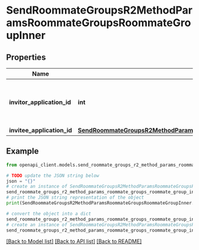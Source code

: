 # SendRoommateGroupsR2MethodParamsRoommateGroupsRoommateGroupInner


## Properties

Name | Type | Description | Notes
------------ | ------------- | ------------- | -------------
**invitor_application_id** | **int** | Required field unless inviteeApplicationId is provided. This field accepts single value. | [optional] 
**invitee_application_id** | [**SendRoommateGroupsR2MethodParamsRoommateGroupsRoommateGroupInnerInviteeApplicationId**](SendRoommateGroupsR2MethodParamsRoommateGroupsRoommateGroupInnerInviteeApplicationId.md) |  | [optional] 

## Example

```python
from openapi_client.models.send_roommate_groups_r2_method_params_roommate_groups_roommate_group_inner import SendRoommateGroupsR2MethodParamsRoommateGroupsRoommateGroupInner

# TODO update the JSON string below
json = "{}"
# create an instance of SendRoommateGroupsR2MethodParamsRoommateGroupsRoommateGroupInner from a JSON string
send_roommate_groups_r2_method_params_roommate_groups_roommate_group_inner_instance = SendRoommateGroupsR2MethodParamsRoommateGroupsRoommateGroupInner.from_json(json)
# print the JSON string representation of the object
print(SendRoommateGroupsR2MethodParamsRoommateGroupsRoommateGroupInner.to_json())

# convert the object into a dict
send_roommate_groups_r2_method_params_roommate_groups_roommate_group_inner_dict = send_roommate_groups_r2_method_params_roommate_groups_roommate_group_inner_instance.to_dict()
# create an instance of SendRoommateGroupsR2MethodParamsRoommateGroupsRoommateGroupInner from a dict
send_roommate_groups_r2_method_params_roommate_groups_roommate_group_inner_from_dict = SendRoommateGroupsR2MethodParamsRoommateGroupsRoommateGroupInner.from_dict(send_roommate_groups_r2_method_params_roommate_groups_roommate_group_inner_dict)
```
[[Back to Model list]](../README.md#documentation-for-models) [[Back to API list]](../README.md#documentation-for-api-endpoints) [[Back to README]](../README.md)


